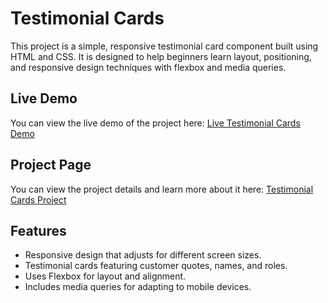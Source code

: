# Testimonial Cards

This project is a simple, responsive testimonial card component built using HTML and CSS. It is designed to help beginners learn layout, positioning, and responsive design techniques with flexbox and media queries.

## Live Demo

You can view the live demo of the project here: [Live Testimonial Cards Demo](https://farrukh-ali-khan.github.io/roadmap-testimonial-cards/)

## Project Page

You can view the project details and learn more about it here: [Testimonial Cards Project](https://roadmap.sh/projects/testimonial-cards)

## Features

- Responsive design that adjusts for different screen sizes.
- Testimonial cards featuring customer quotes, names, and roles.
- Uses Flexbox for layout and alignment.
- Includes media queries for adapting to mobile devices.
